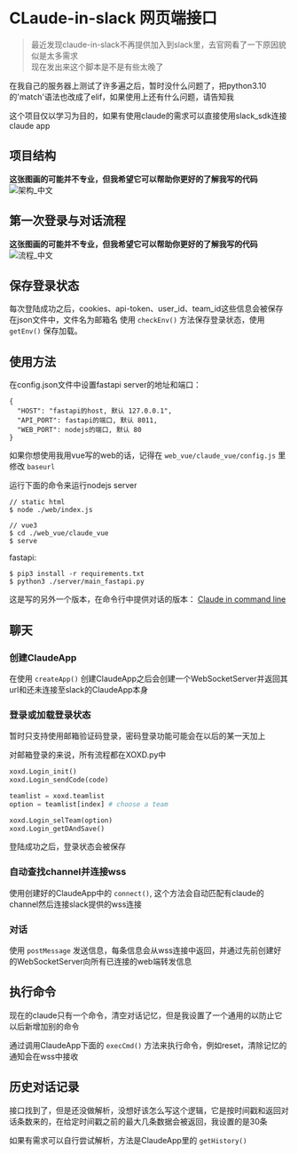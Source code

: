 # CLaude-in-slack 网页端接口
> 最近发现claude-in-slack不再提供加入到slack里，去官网看了一下原因貌似是太多需求  
> 现在发出来这个脚本是不是有些太晚了

在我自己的服务器上测试了许多遍之后，暂时没什么问题了，把python3.10的'match'语法也改成了elif，如果使用上还有什么问题，请告知我

这个项目仅以学习为目的，如果有使用claude的需求可以直接使用slack_sdk连接claude app

## 项目结构
**这张图画的可能并不专业，但我希望它可以帮助你更好的了解我写的代码**
![架构_中文](https://github.com/ogios/claude-in-slack-web-api/assets/96933655/a86a0dce-4f0a-46d5-91f1-4666252ce4f0)



## 第一次登录与对话流程
**这张图画的可能并不专业，但我希望它可以帮助你更好的了解我写的代码**
![流程_中文](https://github.com/ogios/claude-in-slack-web-api/assets/96933655/151e92ca-4035-4c17-80f0-55d26b859d53)



## 保存登录状态
每次登陆成功之后，cookies、api-token、user_id、team_id这些信息会被保存在json文件中，文件名为邮箱名
使用 `checkEnv()` 方法保存登录状态，使用 `getEnv()` 保存加载。

## 使用方法
在config.json文件中设置fastapi server的地址和端口：
```
{
  "HOST": "fastapi的host, 默认 127.0.0.1",
  "API_PORT": fastapi的端口, 默认 8011,
  "WEB_PORT": nodejs的端口, 默认 80
}
```
如果你想使用我用vue写的web的话，记得在 `web_vue/claude_vue/config.js` 里修改 `baseurl`


运行下面的命令来运行nodejs server
```shell
// static html
$ node ./web/index.js

// vue3
$ cd ./web_vue/claude_vue
$ serve 
```
fastapi:
```shell
$ pip3 install -r requirements.txt
$ python3 ./server/main_fastapi.py
```

这是写的另外一个版本，在命令行中提供对话的版本：
[Claude in command line](server/main_cmd.py)


## 聊天

### 创建ClaudeApp
在使用 `createApp()` 创建ClaudeApp之后会创建一个WebSocketServer并返回其url和还未连接至slack的ClaudeApp本身

### 登录或加载登录状态
暂时只支持使用邮箱验证码登录，密码登录功能可能会在以后的某一天加上

对邮箱登录的来说，所有流程都在XOXD.py中
```python
xoxd.Login_init()
xoxd.Login_sendCode(code)

teamlist = xoxd.teamlist
option = teamlist[index] # choose a team

xoxd.Login_selTeam(option)
xoxd.Login_getDAndSave()
```
登陆成功之后，登录状态会被保存

### 自动查找channel并连接wss
使用创建好的ClaudeApp中的 `connect()`, 这个方法会自动匹配有claude的channel然后连接slack提供的wss连接 

### 对话
使用 `postMessage` 发送信息，每条信息会从wss连接中返回，并通过先前创建好的WebSocketServer向所有已连接的web端转发信息

## 执行命令
现在的claude只有一个命令，清空对话记忆，但是我设置了一个通用的以防止它以后新增加别的命令

通过调用ClaudeApp下面的 `execCmd()` 方法来执行命令，例如reset，清除记忆的通知会在wss中接收

## 历史对话记录
接口找到了，但是还没做解析，没想好该怎么写这个逻辑，它是按时间戳和返回对话条数来的，在给定时间戳之前的最大几条数据会被返回，我设置的是30条

如果有需求可以自行尝试解析，方法是ClaudeApp里的 `getHistory()`
